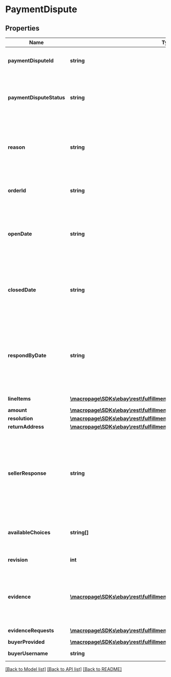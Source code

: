 # PaymentDispute

## Properties
Name | Type | Description | Notes
------------ | ------------- | ------------- | -------------
**paymentDisputeId** | **string** | This is the unique identifier of the payment dispute. This is the same identifier that is pass in to the call URI. This identifier is automatically created by eBay once the payment dispute comes into the eBay managed payments system. | [optional] 
**paymentDisputeStatus** | **string** | The enumeration value in this field gives the current status of the payment dispute. The status of a payment dispute partially determines other fields that are returned in the response. For implementation help, refer to &lt;a href&#x3D;&#39;https://developer.ebay.com/devzone/rest/api-ref/fulfillment/types/DisputeStateEnum.html&#39;&gt;eBay API documentation&lt;/a&gt; | [optional] 
**reason** | **string** | The enumeration value in this field gives the reason why the buyer initiated the payment dispute. See DisputeReasonEnum type for a description of the supported reasons that buyers can give for initiating a payment dispute. For implementation help, refer to &lt;a href&#x3D;&#39;https://developer.ebay.com/devzone/rest/api-ref/fulfillment/types/DisputeReasonEnum.html&#39;&gt;eBay API documentation&lt;/a&gt; | [optional] 
**orderId** | **string** | This is the unique identifier of the order involved in the payment dispute. Note: eBay rolled out a new Order ID format in June 2019. The legacy APIs still support the old and new order ID format to identify orders, but only the new order ID format is returned in REST-based API responses. | [optional] 
**openDate** | **string** | The timestamp in this field shows the date/time when the payment dispute was opened. This field is returned for payment disputes in all states. The timestamps returned here use the ISO-8601 24-hour date and time format, and the time zone used is Universal Coordinated Time (UTC), also known as Greenwich Mean Time (GMT), or Zulu. The ISO-8601 format looks like this: yyyy-MM-ddThh:mm.ss.sssZ. An example would be 2019-08-04T19:09:02.768Z. | [optional] 
**closedDate** | **string** | The timestamp in this field shows the date/time when the payment dispute was closed, so this field is only returned for payment disputes in the CLOSED state. The timestamps returned here use the ISO-8601 24-hour date and time format, and the time zone used is Universal Coordinated Time (UTC), also known as Greenwich Mean Time (GMT), or Zulu. The ISO-8601 format looks like this: yyyy-MM-ddThh:mm.ss.sssZ. An example would be 2019-08-04T19:09:02.768Z. | [optional] 
**respondByDate** | **string** | The timestamp in this field shows the date/time when the seller must respond to a payment dispute, so this field is only returned for payment disputes in the ACTION_NEEDED state. For payment disputes that currently require action by the seller, that same seller should look at the availableChoices array to see the available actions. The timestamps returned here use the ISO-8601 24-hour date and time format, and the time zone used is Universal Coordinated Time (UTC), also known as Greenwich Mean Time (GMT), or Zulu. The ISO-8601 format looks like this: yyyy-MM-ddThh:mm.ss.sssZ. An example would be 2019-08-04T19:09:02.768Z. | [optional] 
**lineItems** | [**\macropage\SDKs\ebay\rest\fulfillment\Model\OrderLineItems[]**](OrderLineItems.md) | This array is used to identify one or more order line items associated with the payment dispute. | [optional] 
**amount** | [**\macropage\SDKs\ebay\rest\fulfillment\Model\SimpleAmount**](SimpleAmount.md) |  | [optional] 
**resolution** | [**\macropage\SDKs\ebay\rest\fulfillment\Model\PaymentDisputeOutcomeDetail**](PaymentDisputeOutcomeDetail.md) |  | [optional] 
**returnAddress** | [**\macropage\SDKs\ebay\rest\fulfillment\Model\Address**](Address.md) |  | [optional] 
**sellerResponse** | **string** | The enumeration value returned in this field indicates how the seller has responded to the payment dispute. The seller has the option of accepting the payment dispute and agreeing to issue a refund, accepting the payment dispute, agreeing to issue a refund, and requesting that the buyer return the item, or contesting the payment dispute. If the seller has yet to make a decision on the payment dispute, the enumeration value returned in this field will be SELLER_RESPONSE_OVERDUE. For implementation help, refer to &lt;a href&#x3D;&#39;https://developer.ebay.com/devzone/rest/api-ref/fulfillment/types/SellerResponseEnum.html&#39;&gt;eBay API documentation&lt;/a&gt; | [optional] 
**availableChoices** | **string[]** | The value(s) returned in this array indicate the choices that the seller has when responding to the payment dispute. Once the seller has responded to the payment dispute, this field will no longer be shown, and instead, the sellerResponse field will show the decision that the seller made. | [optional] 
**revision** | **int** | This integer value indicates the revision number of the payment dispute. Each time an action is taken against a payment dispute, this integer value increases by 1. | [optional] 
**evidence** | [**\macropage\SDKs\ebay\rest\fulfillment\Model\DisputeEvidence[]**](DisputeEvidence.md) | This container shows any evidence that has been provided by the seller to contest the payment dispute. Evidence may include shipment tracking information, proof of authentication documentation, image(s) to proof that an item is as described, or financial documentation/invoice. This container is only returned if the seller has provided at least one document used as evidence against the payment dispute. | [optional] 
**evidenceRequests** | [**\macropage\SDKs\ebay\rest\fulfillment\Model\EvidenceRequest[]**](EvidenceRequest.md) | This container is returned if one or more evidence documents are being requested from the seller. | [optional] 
**buyerProvided** | [**\macropage\SDKs\ebay\rest\fulfillment\Model\InfoFromBuyer**](InfoFromBuyer.md) |  | [optional] 
**buyerUsername** | **string** | This is the eBay user ID of the buyer that initiated the payment dispute. | [optional] 

[[Back to Model list]](../README.md#documentation-for-models) [[Back to API list]](../README.md#documentation-for-api-endpoints) [[Back to README]](../README.md)


